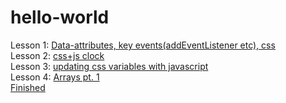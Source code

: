 # hello-world 

Lesson 1: <a href="https://picojunior.github.io/hello-world/index-START.html">Data-attributes, key events(addEventListener etc), css</a>
<br/>Lesson 2: <a href="https://picojunior.github.io/hello-world/index-START2.html">css+js clock</a>
<br/>Lesson 3: <a href="https://picojunior.github.io/hello-world/index-START3.html">updating css variables with javascript</a>
<br/>Lesson 4: <a href="https://picojunior.github.io/hello-world/index-START4.html">Arrays pt. 1</a></br>  <a href="https://picojunior.github.io/hello-world/index-Finished4.html">Finished</a></br> 
